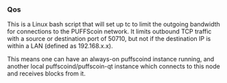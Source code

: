### Qos ###

This is a Linux bash script that will set up tc to limit the outgoing bandwidth for connections to the PUFFScoin network. It limits outbound TCP traffic with a source or destination port of 50710, but not if the destination IP is within a LAN (defined as 192.168.x.x).

This means one can have an always-on puffscoind instance running, and another local puffscoind/puffscoin-qt instance which connects to this node and receives blocks from it.
